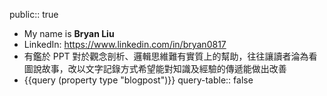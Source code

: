 public:: true

- My name is **Bryan Liu**
- LinkedIn: https://www.linkedin.com/in/bryan0817
- 有鑑於 PPT 對於觀念剖析、邏輯思維難有實質上的幫助，往往讓讀者淪為看圖說故事，改以文字記錄方式希望能對知識及經驗的傳遞能做出改善
- {{query (property type "blogpost")}}
  query-table:: false